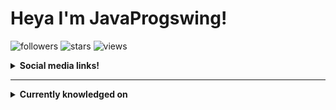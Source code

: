 # Heya I'm JavaProgswing!

![followers](https://img.shields.io/github/followers/JavaProgswing?style=social)
![stars](https://img.shields.io/github/stars/JavaProgswing?style=social)
![views](https://komarev.com/ghpvc/?username=JavaProgswing&color=blueviolet)


<details>
<summary>
  <b>Social media links!</b>
</summary>

_Click the icon to see my profile_
<a href="https://www.youtube.com/channel/UCjgieD78nflSiRRXQww6wzw">
    <img src="https://img.shields.io/badge/-YouTube-FF0000?style=flat-square&logo=YouTube&logoColor=white"  alt="YouTube logo"/>
<a>
</details>

---

<details>
<summary>
  <b>Currently knowledged on</b>
</summary>

### Languages

#### Programming languages

![Java](http://img.shields.io/badge/-Java-007396?style=flat-square&logo=java&logoColor=white)
![C](https://img.shields.io/badge/C-00599C?style=for-the-badge&logo=c&logoColor=white)
![JavaScript](https://img.shields.io/badge/-JavaScript-F7DF1E?style=flat-square&logo=javascript&logoColor=white)
![Python](https://img.shields.io/badge/Python-3776AB?style=for-the-badge&logo=python&logoColor=white)
 

#### Other languages

![Html](http://img.shields.io/badge/-Html-E34F26?style=flat-square&logo=html5&logoColor=white)
![Css](http://img.shields.io/badge/-Css-1572B6?style=flat-square&logo=css3&logoColor=white)
 Assembly x86 
 
 ### Databases

![PostgresDb](https://img.shields.io/badge/PostgreSQL-316192?style=for-the-badge&logo=postgresql&logoColor=white)

<details>
<summary>
  <b>Stats</b>
</summary>

<div>

<span><img width="400px" height="158px" src="https://github-readme-stats.vercel.app/api?username=javaprogswing&theme=github_dark&show_icons=true" alt="Stats JavaProgswing on Github" /></span>
<span><img width="260px" height="158px" src="https://github-readme-stats.vercel.app/api/top-langs/?username=javaprogswing&theme=github_dark&langs_count=10" alt="Most used languages JavaProgswing on Github" /></span>
</div>

### Including private contributions

<div>

<p><img src="https://github-readme-streak-stats.herokuapp.com/?user=tais993&theme=dark" alt="javaprogswing" /></p>
<span><img width="400px" height="158px" src="https://github-readme-stats.vercel.app/api?username=javaprogswing&theme=github_dark&show_icons=true&count_private=true"  alt="GitHub Stats including all private contributions"/></span>
</div>

</details>

- 🔭 I’m currently working on java automation.

